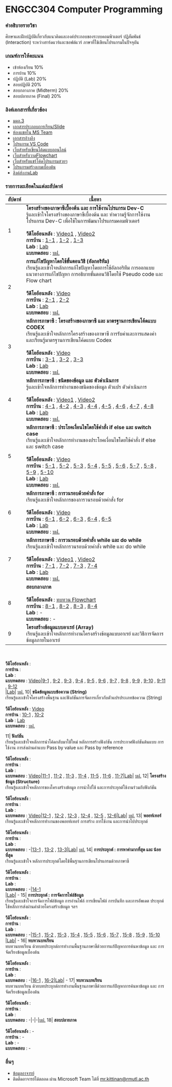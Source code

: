 # ENGCC304 Computer Programming

### คำอธิบายรายวิชา
ศึกษาและฝึกปฏิบัติเกี่ยวกับแนวคิดและองค์ประกอบของระบบคอมพิวเตอร์ ปฏิสัมพันธ์ (Interaction) ระหว่างฮาร์ดแวร์และซอฟต์แวร์ ภาษาที่ใช้เขียนโปรแกรมในปัจจุบัน

### เกณฑ์การให้คะแนน
* เข้าห้องเรียน 10%
* การบ้าน 10%
* ปฏิบัติ (Lab) 20%
* สอบปฏิบัติ 20%
* สอบกลางภาค (Midterm) 20%
* สอบปลายภาค (Final) 20%

### ลิงค์เอกสารที่เกี่ยวข้อง
* [มคอ.3](https://drive.google.com/drive/folders/1OWlzmm3MZ1Uy2SKScJGQS5_IJr8BCSCR?usp=drive_link)
* [เอกสารประกอบการเรียน/Slide](https://drive.google.com/drive/folders/1OWlzmm3MZ1Uy2SKScJGQS5_IJr8BCSCR?usp=drive_link)
* [ห้องแชทใน MS Team](https://teams.microsoft.com/l/team/19%3ASRc4lB9z91Vay6mrtEaEm14MyYUYn_hccTzFXdp1NyE1%40thread.tacv2/conversations?groupId=37d36e7f-c2eb-4dcf-9320-32ee74544bd8&tenantId=2c0a3819-8c66-4ae1-9a99-3832d9facbd9)
* [เอกสารอ้างอิง](https://autolib.rmutl.ac.th/Catalog/BibItem.aspx?BibID=b00141555)
* [โปรแกรม VS Code](https://code.visualstudio.com/download)
* [เว็บสำหรับเขียนโค้ดแบบออนไลน์](https://onlinegdb.com)
* [เว็บสำหรับวาดFlowchart](https://draw.io)
* [เว็บสำหรับแชร์โค้ดโปรแกรมสวยๆ](https://carbon.now.sh/?bg=rgba%2874%2C144%2C226%2C1%29&t=material&wt=none&l=text%2Fx-c%2B%2Bsrc&width=828&ds=false&dsyoff=20px&dsblur=68px&wc=true&wa=true&pv=56px&ph=56px&ln=true&fl=1&fm=Fira+Code&fs=14px&lh=152%25&si=false&es=2x&wm=false&code=%2523include%2520%253Cstdio.h%253E%250A%250Aint%2520main%28%29%2520%257B%250A%2520%2520printf%28%2522Hello%2522%29%2520%253B%250A%2520%2520return%25200%2520%253B%250A%257D%252F%252Fend%2520function)
* [โปรแกรมสร้างเกมเบื้องต้น](https://arcade.makecode.com/)
* [ลิงค์ส่งงานLab](https://forms.office.com/r/Yz8xb6BHqi)

### รายการละเอียดในแต่ละสัปดาห์
สัปดาห์ | เนื้อหา
--- | ---
1| **โครงสร้างของภาษาซีเบื้องต้น และ การใช้งานโปรแกรม Dev-C** <br />รู้และเข้าใจโครงสร้างของภาษาซีเบื้องต้น และ ทำความรู้จักการใช้งานโปรแกรม Dev-C เพื่อใช้ในการพัฒนาโปรแกรมคอมพิวเตอร์<br /><br />**วีดีโอย้อนหลัง** : [Video1](https://www.youtube.com/watch?v=01p2FCUcYY8) , [Video2](https://www.youtube.com/watch?v=rI52J5TJTMw)<br />**การบ้าน** : [1-1](https://github.com/tumrmutl/ENGCC304-Computer-Programming/blob/main/Homework/HW01/hw01-1-helloworld.cpp) , [1-2](https://github.com/tumrmutl/ENGCC304-Computer-Programming/blob/main/Homework/HW01/hw01-2-fix-bug.cpp) , [1-3](https://github.com/tumrmutl/ENGCC304-Computer-Programming/blob/main/Homework/HW01/hw01-3-basic-input-output.cpp)<br />**Lab** : [Lab](https://github.com/tumrmutl/ENGCC304-Computer-Programming/blob/main/Lab/Lab01-Basic-Display-Input-Output.cpp)<br />**แบบทดสอบ** : [บฝ.](https://forms.office.com/r/BeGVra089y)
2| **การแก้ไขปัญหาโดยใช้ขั้นตอนวิธี (อัลกอริทึม)** <br />เรียนรู้และเข้าใจหลักการแก้ไขปัญหาโดยการใช้อัลกอริทึม การออกแบบแนวทางการแก้ไขปัญหา การอธิบายขั้นตอนวิธีโดยใช้ Pseudo code และ Flow chart <br /><br />**วีดีโอย้อนหลัง** : [Video](https://www.youtube.com/watch?v=9hEjesjU_k0)<br />**การบ้าน** : [2-1](https://github.com/tumrmutl/ENGCC304-Computer-Programming/blob/main/Homework/HW02/hw02-1-noodle.drawio) , [2-2](https://github.com/tumrmutl/ENGCC304-Computer-Programming/blob/main/Homework/HW02/hw02-2-requirement.drawio)<br />**Lab** : [Lab](https://github.com/tumrmutl/ENGCC304-Computer-Programming/blob/main/Lab/Lab02-Basic-Flowchart.c)<br />**แบบทดสอบ** : [บฝ.](https://forms.office.com/r/DXCWCWYeg3)
3| **หลักการภาษาซี : โครงสร้างของภาษาซี และ มาตรฐานการเขียนโค้ดแบบ CODEX** <br />เรียนรู้และเข้าใจหลักการโครงสร้างของภาษาซี การรับค่าและการแสดงค่า และเรียนรู้มาตรฐานการเขียนโค้ดแบบ Codex <br /><br />**วีดีโอย้อนหลัง** : [Video](https://www.youtube.com/watch?v=ml6_NafY3u4)<br />**การบ้าน** : [3-1](https://github.com/tumrmutl/ENGCC304-Computer-Programming/blob/main/Homework/HW03/hw03-1-codex.cpp) , [3-2](https://github.com/tumrmutl/ENGCC304-Computer-Programming/blob/main/Homework/HW03/hw03-2-codex-and-fix-bug.cpp) , [3-3](https://github.com/tumrmutl/ENGCC304-Computer-Programming/blob/main/Homework/HW03/hw03-3-codex-and-fix-bug.cpp)<br />**Lab** : [Lab](https://github.com/tumrmutl/ENGCC304-Computer-Programming/blob/main/Lab/Lab03-Codex.cpp)<br />**แบบทดสอบ** : [บฝ.](https://forms.office.com/r/RdXaC58Gd9)
4| **หลักการภาษาซี : ชนิดของข้อมูล และ ตัวดำเนินการ** <br />รู้และเข้าใจหลักการทำงานของชนิดของข้อมูล ตัวแปร ตัวดำเนินการ <br /><br />**วีดีโอย้อนหลัง** : [Video1](https://www.youtube.com/watch?v=5mSartNW-0c) , [Video2](https://www.youtube.com/watch?v=sL6D7CRhNcA)<br />**การบ้าน** : [4-1](https://github.com/tumrmutl/ENGCC304-Computer-Programming/blob/main/Homework/HW04/hw04-1-variable.cpp) , [4-2](https://github.com/tumrmutl/ENGCC304-Computer-Programming/blob/main/Homework/HW04/hw04-2-operator.cpp) , [4-3](https://github.com/tumrmutl/ENGCC304-Computer-Programming/blob/main/Homework/HW04/hw04-3-basic-operator.cpp) , [4-4](https://github.com/tumrmutl/ENGCC304-Computer-Programming/blob/main/Homework/HW04/hw04-4-triangle.cpp) , [4-5](https://github.com/tumrmutl/ENGCC304-Computer-Programming/blob/main/Homework/HW04/hw04-5-time-convert.cpp) , [4-6](https://github.com/tumrmutl/ENGCC304-Computer-Programming/blob/main/Homework/HW04/hw04-6-man-hour.cpp) , [4-7](https://github.com/tumrmutl/ENGCC304-Computer-Programming/blob/main/Homework/HW04/hw04-7-Temperator-Convert.cpp) , [4-8](https://github.com/tumrmutl/ENGCC304-Computer-Programming/blob/main/Homework/HW04/hw04-8-convert-to-binary.cpp)<br />**Lab** : [Lab](https://github.com/tumrmutl/ENGCC304-Computer-Programming/blob/main/Lab/Lab04-Variable-Operator.cpp)<br />**แบบทดสอบ** : [บฝ.](https://forms.office.com/r/cVdnViGP1J)
5| **หลักการภาษาซี : ประโยคเงื่อนไขโดยใช้คำสั่ง if else และ switch case** <br />เรียนรู้และเข้าใจหลักการทำงานของประโยคเงื่อนไขโดยใช้คำสั่ง if else และ switch case <br /><br />**วีดีโอย้อนหลัง** : [Video](#)<br />**การบ้าน** : [5-1](https://github.com/tumrmutl/ENGCC304-Computer-Programming/blob/main/Homework/HW05/hw05-1-if-else.cpp) , [5-2](https://github.com/tumrmutl/ENGCC304-Computer-Programming/blob/main/Homework/HW05/hw05-2-basic-sort.cpp) , [5-3](https://github.com/tumrmutl/ENGCC304-Computer-Programming/blob/main/Homework/HW05/hw05-3-number-to-text.cpp) , [5-4](https://github.com/tumrmutl/ENGCC304-Computer-Programming/blob/main/Homework/HW05/hw05-4-compare-number.cpp) , [5-5](https://github.com/tumrmutl/ENGCC304-Computer-Programming/blob/main/Homework/HW05/hw05-5-odd-even.cpp) , [5-6](https://github.com/tumrmutl/ENGCC304-Computer-Programming/blob/main/Homework/HW05/hw05-6-pos-or-neg.cpp) , [5-7](https://github.com/tumrmutl/ENGCC304-Computer-Programming/blob/main/Homework/HW05/hw05-7-mod.cpp) , [5-8](https://github.com/tumrmutl/ENGCC304-Computer-Programming/blob/main/Homework/HW05/hw05-8-max-value.cpp) , [5-9](https://github.com/tumrmutl/ENGCC304-Computer-Programming/blob/main/Homework/HW05/hw05-9-mid-point.cpp) , [5-10](https://github.com/tumrmutl/ENGCC304-Computer-Programming/blob/main/Homework/HW05/hw05-10-auto-grading-without-if-else.cpp)<br />**Lab** : [Lab](https://github.com/tumrmutl/ENGCC304-Computer-Programming/blob/main/Lab/Lab05-If-Else-Switch-Case.cpp)<br />**แบบทดสอบ** : [บฝ.](https://forms.office.com/r/DdNxuzXBWN)
6| **หลักการภาษาซี : การวนรอบด้วยคำสั่ง for** <br />เรียนรู้และเข้าใจหลักการของการวนรอบด้วยคำสั่ง for <br /><br />**วีดีโอย้อนหลัง** : [Video](https://www.youtube.com/watch?v=RgPZfEIItxg)<br />**การบ้าน** : [6-1](https://github.com/tumrmutl/ENGCC304-Computer-Programming/blob/main/Homework/HW06/hw06-1-basic-for-loop.cpp) , [6-2](https://github.com/tumrmutl/ENGCC304-Computer-Programming/blob/main/Homework/HW06/hw06-2-roman-number.cpp) , [6-3](https://github.com/tumrmutl/ENGCC304-Computer-Programming/blob/main/Homework/HW06/hw06-3-Multiply.cpp) , [6-4](https://github.com/tumrmutl/ENGCC304-Computer-Programming/blob/main/Homework/HW06/hw06-4-series.cpp) , [6-5](https://github.com/tumrmutl/ENGCC304-Computer-Programming/blob/main/Homework/HW06/hw06-5-prime-number.cpp)<br />**Lab** : [Lab](https://github.com/tumrmutl/ENGCC304-Computer-Programming/blob/main/Lab/Lab06-For-Loop.cpp)<br />**แบบทดสอบ** : [บฝ.](https://forms.office.com/r/b2SEQ25uAd)
7| **หลักการภาษาซี : การวนรอบด้วยคำสั่ง while และ do while** <br />เรียนรู้และเข้าใจหลักการวนรอบด้วยคำสั่ง while และ do while <br /><br />**วีดีโอย้อนหลัง** : [Video1](https://www.youtube.com/watch?v=SDOaMhy42RA) , [Video2](https://www.youtube.com/watch?v=pB6ibWypdDY)<br />**การบ้าน** : [7-1](https://github.com/tumrmutl/ENGCC304-Computer-Programming/blob/main/Homework/HW07/hw07-1-basic-while-loop.cpp) , [7-2](https://github.com/tumrmutl/ENGCC304-Computer-Programming/blob/main/Homework/HW07/hw07-2-Multiply.cpp) , [7-3](https://github.com/tumrmutl/ENGCC304-Computer-Programming/blob/main/Homework/HW07/hw07-3-series.cpp) , [7-4](https://github.com/tumrmutl/ENGCC304-Computer-Programming/blob/main/Homework/HW07/hw07-4-prime-number.cpp)<br />**Lab** : [Lab](https://github.com/tumrmutl/ENGCC304-Computer-Programming/blob/main/Lab/Lab07-While-DoWhile.cpp)<br />**แบบทดสอบ** : [บฝ.](https://forms.office.com/r/AwS0a5RKGZ)
8| **สอบกลางภาค** <br /><br />**วีดีโอย้อนหลัง** : [ทบทวน Flowchart](https://www.youtube.com/watch?v=lyzEe20rKG4)<br />**การบ้าน** : [8-1](https://github.com/tumrmutl/ENGCC304-Computer-Programming/blob/main/Homework/HW08/hw08-1-basic-display.cpp) , [8-2](https://github.com/tumrmutl/ENGCC304-Computer-Programming/blob/main/Homework/HW08/hw08-2-auto-grading.cpp) , [8-3](https://github.com/tumrmutl/ENGCC304-Computer-Programming/blob/main/Homework/HW08/hw08-3-fibonacci-series.cpp) , [8-4](https://github.com/tumrmutl/ENGCC304-Computer-Programming/blob/main/Homework/HW08/hw08-4-factorial.cpp)<br />**Lab** : -<br />**แบบทดสอบ** : -
9| **โครงสร้างข้อมูลแบบอาเรย์ (Array)** <br />เรียนรู้และเข้าใจหลักการทำงานโครงสร้างข้อมูลแบบอาเรย์ และวิธีการจัดการข้อมูลภายในอาเรย์ 
<br /><br />**วีดีโอย้อนหลัง** : 
<br />**การบ้าน** : 
<br />**Lab** : 
<br />**แบบทดสอบ** : [Video](https://www.youtube.com/watch?v=u5rshhQ1ZJQ)|[9-1](https://github.com/tumrmutl/ENGCC304-Computer-Programming/blob/main/Homework/HW09/hw09-1-input-value-into-array.cpp) , [9-2](https://github.com/tumrmutl/ENGCC304-Computer-Programming/blob/main/Homework/HW09/hw09-2-descending-array.cpp) , [9-3](https://github.com/tumrmutl/ENGCC304-Computer-Programming/blob/main/Homework/HW09/hw09-3-sum-and-avg.cpp) , [9-4](https://github.com/tumrmutl/ENGCC304-Computer-Programming/blob/main/Homework/HW09/hw09-4-count-unique-number-in-array.cpp) , [9-5](https://github.com/tumrmutl/ENGCC304-Computer-Programming/blob/main/Homework/HW09/hw09-5-display-only-unique-number.cpp) , [9-6](https://github.com/tumrmutl/ENGCC304-Computer-Programming/blob/main/Homework/HW09/hw09-6-merge-array.cpp) , [9-7](https://github.com/tumrmutl/ENGCC304-Computer-Programming/blob/main/Homework/HW09/hw09-7-insert-new-value-in-array.cpp) , [9-8](https://github.com/tumrmutl/ENGCC304-Computer-Programming/blob/main/Homework/HW09/hw09-8-find-max-in-array.cpp) , [9-9](https://github.com/tumrmutl/ENGCC304-Computer-Programming/blob/main/Homework/HW09/hw09-9-array-2D-additional.cpp) , [9-10](https://github.com/tumrmutl/ENGCC304-Computer-Programming/blob/main/Homework/HW09/hw09-10-Transpose-Matrix.cpp) , [9-11](https://github.com/tumrmutl/ENGCC304-Computer-Programming/blob/main/Homework/HW09/hw09-11-Multiply-Matrix.cpp) , [9-12](https://github.com/tumrmutl/ENGCC304-Computer-Programming/blob/main/Homework/HW09/hw09-12-matrix-angle.cpp)<br />|[Lab](https://github.com/tumrmutl/ENGCC304-Computer-Programming/blob/main/Lab/Lab09-Array.cpp)| [บฝ.](https://forms.office.com/r/eh57mviqHz)
10| **ชนิดข้อมูลแบบข้อความ (String)** <br />เรียนรู้และเข้าใจโครงสร้างพื้นฐาน และฟังก์ชันการจัดการเกี่ยวกับตัวแปรประเภทข้อความ (String) <br /><br />**วีดีโอย้อนหลัง** : [Video](https://www.youtube.com/watch?v=jEWPSXGDCdc)<br />**การบ้าน** : [10-1](https://github.com/tumrmutl/ENGCC304-Computer-Programming/blob/main/Homework/HW10/hw10-1-basic-string.cpp) , [10-2](https://github.com/tumrmutl/ENGCC304-Computer-Programming/blob/main/Homework/HW10/hw10-2-compare.cpp)<br />**Lab** : [Lab](https://github.com/tumrmutl/ENGCC304-Computer-Programming/blob/main/Lab/Lab10-String.cpp)<br />**แบบทดสอบ** : [บฝ.](https://forms.office.com/r/r8jb6TM7JH)

11| **ฟังก์ชัน** <br />เรียนรู้และเข้าใจหลักการนำโค้ดกลับมาใช้ใหม่ หลักการสร้างฟังก์ชัน การประกาศฟังก์ชันต้นแบบ การใช้งาน การส่งผ่านค่าแบบ Pass by value และ Pass by reference 
<br /><br />**วีดีโอย้อนหลัง** : 
<br />**การบ้าน** : 
<br />**Lab** : 
<br />**แบบทดสอบ** : [Video](https://www.youtube.com/watch?v=Wd7nHpBTSy0)|[11-1](https://github.com/tumrmutl/ENGCC304-Computer-Programming/blob/main/Homework/HW11/hw11-1-basic-function.cpp) , [11-2](https://github.com/tumrmutl/ENGCC304-Computer-Programming/blob/main/Homework/HW11/hw11-2-swap-function.cpp) , [11-3](https://github.com/tumrmutl/ENGCC304-Computer-Programming/blob/main/Homework/HW11/hw11-3-swap-string.cpp) , [11-4](https://github.com/tumrmutl/ENGCC304-Computer-Programming/blob/main/Homework/HW11/hw11-4-series.cpp) , [11-5](https://github.com/tumrmutl/ENGCC304-Computer-Programming/blob/main/Homework/HW11/hw11-5-pass-by-value-and-reference.cpp) , [11-6](https://github.com/tumrmutl/ENGCC304-Computer-Programming/blob/main/Homework/HW11/hw11-6-fibonacci-recursion.cpp) , [11-7](https://github.com/tumrmutl/ENGCC304-Computer-Programming/blob/main/Homework/HW11/hw11-7-factorial-recursion.cpp)|[Lab](https://github.com/tumrmutl/ENGCC304-Computer-Programming/blob/main/Lab/Lab11-Function.cpp)| [บฝ.](https://forms.office.com/r/FnENxvH4Rb)
12| **โครงสร้างข้อมูล (Structure)** <br />เรียนรู้และเข้าใจหลักการของโครงสร้างข้อมูล การนำไปใช้ และการประยุกต์ใช้งานร่วมกับฟังก์ชัน 
<br /><br />**วีดีโอย้อนหลัง** : 
<br />**การบ้าน** : 
<br />**Lab** : 
<br />**แบบทดสอบ** : [Video](https://www.youtube.com/watch?v=PTyQoGqi_NU)|[12-1](https://github.com/tumrmutl/ENGCC304-Computer-Programming/blob/main/Homework/HW12/hw12-1-basic-structure.cpp) , [12-2](https://github.com/tumrmutl/ENGCC304-Computer-Programming/blob/main/Homework/HW12/hw12-2-sort-value.cpp) , [12-3](https://github.com/tumrmutl/ENGCC304-Computer-Programming/blob/main/Homework/HW12/hw12-3-structure-and-array.cpp) , [12-4](https://github.com/tumrmutl/ENGCC304-Computer-Programming/blob/main/Homework/HW12/hw12-4-promote-new-salary.cpp) , [12-5](https://github.com/tumrmutl/ENGCC304-Computer-Programming/blob/main/Homework/HW12/hw12-5-tax-calculation.cpp) , [12-6](https://github.com/tumrmutl/ENGCC304-Computer-Programming/blob/main/Homework/HW12/hw12-6-Height.cpp)|[Lab](https://github.com/tumrmutl/ENGCC304-Computer-Programming/blob/main/Lab/Lab12-Structure.cpp)| [บฝ.](https://forms.office.com/r/cDq6NAzhN0)
13| **พอยท์เทอร์** <br />เรียนรู้และเข้าใจหลักการทำงานของพอยท์เทอร์ การสร้าง การใช้งาน และการนำไปประยุกต์ 
<br /><br />**วีดีโอย้อนหลัง** : 
<br />**การบ้าน** : 
<br />**Lab** : 
<br />**แบบทดสอบ** : -|[13-1](https://github.com/tumrmutl/ENGCC304-Computer-Programming/blob/main/Homework/HW13/hw13-1-basic-pointer.cpp) , [13-2](https://github.com/tumrmutl/ENGCC304-Computer-Programming/blob/main/Homework/HW13/hw13-2-pointer-swap-string.cpp) , [13-3](https://github.com/tumrmutl/ENGCC304-Computer-Programming/blob/main/Homework/HW13/hw13-3-tax-calculate-pointer.cpp)|[Lab](https://github.com/tumrmutl/ENGCC304-Computer-Programming/blob/main/Lab/Lab13-Pointer.cpp)| [บฝ.](https://forms.office.com/r/3sCvUquaNi)
14| **การประยุกต์ : การหาค่ามากที่สุด และ น้อยที่สุด** <br />เรียนรู้และเข้าใจ หลักการประยุกต์โดยใช้พื้นฐานการเขียนโปรแกรมด้วยภาษาซี 
<br /><br />**วีดีโอย้อนหลัง** : 
<br />**การบ้าน** : 
<br />**Lab** : 
<br />**แบบทดสอบ** : -|[14-1](https://github.com/tumrmutl/ENGCC304-Computer-Programming/blob/main/Homework/HW14/hw14-1-basic-min-max.cpp)<br />|[Lab](https://github.com/tumrmutl/ENGCC304-Computer-Programming/blob/main/Lab/Lab14-Min-Max.cpp)| -
15| **การประยุกต์ : การจัดการไฟล์ข้อมูล** <br />เรียนรู้และเข้าใจการจัดการไฟล์ข้อมูล การอ่านไฟล์ การเขียนไฟล์ การบันทึก และการอัพเดต ประยุกต์ใช้หลักการส่งผ่านค่าด้วยโครงสร้างข้อมูล ฯลฯ 
<br /><br />**วีดีโอย้อนหลัง** : 
<br />**การบ้าน** : 
<br />**Lab** : 
<br />**แบบทดสอบ** : -|[15-1](https://github.com/tumrmutl/ENGCC304-Computer-Programming/blob/main/Homework/HW15/hw15-1-basic-file-handling.cpp) , [15-2](https://github.com/tumrmutl/ENGCC304-Computer-Programming/blob/main/Homework/HW15/hw15-2-calculate-value-from-file.cpp) , [15-3](https://github.com/tumrmutl/ENGCC304-Computer-Programming/blob/main/Homework/HW15/hw15-3-set-of-data.cpp) , [15-4](https://github.com/tumrmutl/ENGCC304-Computer-Programming/blob/main/Homework/HW15/hw15-4-find-gpa.cpp) , [15-5](https://github.com/tumrmutl/ENGCC304-Computer-Programming/blob/main/Homework/HW15/hw15-5-avg-of-age.cpp) , [15-6](https://github.com/tumrmutl/ENGCC304-Computer-Programming/blob/main/Homework/HW15/hw15-6-filter-data.cpp) , [15-7](https://github.com/tumrmutl/ENGCC304-Computer-Programming/blob/main/Homework/HW15/hw15-7-find-age.cpp) , [15-8](https://github.com/tumrmutl/ENGCC304-Computer-Programming/blob/main/Homework/HW15/hw15-8-sort-AtoZ.cpp) , [15-9](https://github.com/tumrmutl/ENGCC304-Computer-Programming/blob/main/Homework/HW15/hw15-9-secret-code.cpp) , [15-10](https://github.com/tumrmutl/ENGCC304-Computer-Programming/blob/main/Homework/HW15/hw15-10-matrix-in-file.cpp)<br />|[Lab](https://github.com/tumrmutl/ENGCC304-Computer-Programming/blob/main/Lab/Lab15-File.cpp)| -
16| **ทบทวนบทเรียน** <br />ทบทวนบทเรียน ด้วยบทประยุกต์การทำงานพื้นฐานภาษาซีด้วยการแก้ปัญหาการค้นหาข้อมูล และ การจัดเรียงข้อมูลเบื้องต้น 
<br /><br />**วีดีโอย้อนหลัง** : 
<br />**การบ้าน** : 
<br />**Lab** : 
<br />**แบบทดสอบ** : -|[16-1](https://github.com/tumrmutl/ENGCC304-Computer-Programming/blob/main/Homework/HW16/hw16-1-sequential-search.cpp) , [16-2](https://github.com/tumrmutl/ENGCC304-Computer-Programming/blob/main/Homework/HW16/hw16-2-binary-search.cpp)|[Lab](https://github.com/tumrmutl/ENGCC304-Computer-Programming/blob/main/Lab/Lab16-Basic-Sort-Search.cpp)| -
17| **ทบทวนบทเรียน** <br />ทบทวนบทเรียน ด้วยบทประยุกต์การทำงานพื้นฐานภาษาซีด้วยการแก้ปัญหาการค้นหาข้อมูล และ การจัดเรียงข้อมูลเบื้องต้น 
<br /><br />**วีดีโอย้อนหลัง** : 
<br />**การบ้าน** : 
<br />**Lab** : 
<br />**แบบทดสอบ** : -|-|-|[บฝ.](https://forms.office.com/r/YDS1Z0UgrG)
18| **สอบปลายภาค** <br /><br />**วีดีโอย้อนหลัง** : -
<br />**การบ้าน** : -
<br />**Lab** : -
<br />**แบบทดสอบ** : -

### อื่นๆ
* [ข้อมูลอาจารย์](https://lms.rmutl.ac.th/teachers/detail/24002453439513437/5fd51c39cb8f05637cb8e96df6ec9392edb3ec16ea62666620cda4fd8f8b3e72)
* ติดติดอาจารย์ได้ตลอด ผ่าน Microsoft Team ได้ที่ mr.kittinan@rmutl.ac.th
